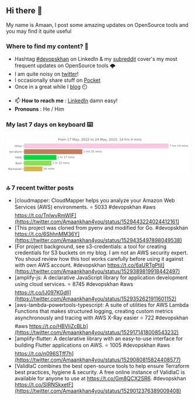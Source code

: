 <!--- [![Hits](https://hits.seeyoufarm.com/api/count/incr/badge.svg?url=https%3A%2F%2Fgithub.com%2Fakhan4u%2Fhit-counter&count_bg=%2379C83D&title_bg=%23555555&icon=&icon_color=%23E7E7E7&title=visits&edge_flat=false)](https://hits.seeyoufarm.com) --->

## Hi there 👋

My name is Amaan, I post some amazing updates on OpenSource tools and you may find it quite useful

### Where to find my content? 🤔

* Hashtag [#devopskhan](https://www.linkedin.com/feed/hashtag/devopskhan/) on LinkedIn & my [subreddit](https://www.reddit.com/r/devopskhan/) cover's my most frequent updates on OpenSource tools 🌩️
* I am quite noisy on [twitter](https://twitter.com/Amaankhan4you)!
* I occasionally share stuff on [Pocket](https://getpocket.com/@ej6g8d1dp2829A16a9Tf5d4T6bAMp3d8791rejDe86yem3bm4e14ex4fT4dluk29)
* Once in a great while I [blog](https://linuxparrot.com/) ⏲️


- 📫 **How to reach me** : [LinkedIn](https://www.linkedin.com/in/amaan-khan-linux-ninja) damn easy!
- **Pronouns** : He / Him

### My last 7 days on keyboard ⌨️

<img src="https://github.com/akhan4u/akhan4u/blob/main/images/stat.svg" alt="Amaan's Wakatime Activity!"/>

### 🔝 7 recent twitter posts
<!-- DEVDOJO:START -->
- [cloudmapper:  CloudMapper helps you analyze your Amazon Web Services &lpar;AWS&rpar; environments.
⭐️ 5033
#devopskhan #aws
https://t.co/TnIwvRmWlF](https://twitter.com/Amaankhan4you/status/1529443224024412161)
- [This project was cloned from pyenv and modified for Go. #devopskhan https://t.co/6ShhnMM36Y](https://twitter.com/Amaankhan4you/status/1529435497898049538)
- [For project background, see s3-credentials: a tool for creating credentials for S3 buckets on my blog. I am not an AWS security expert. You shoud review how this tool works carefully before using it against with own AWS account. #devopskhan https://t.co/6aURTgPtjI](https://twitter.com/Amaankhan4you/status/1529389819918442497)
- [amplify-js: A declarative JavaScript library for application development using cloud services.
⭐️ 8745
#devopskhan #aws
https://t.co/lJ097KGdll](https://twitter.com/Amaankhan4you/status/1529352621911601152)
- [aws-lambda-powertools-typescript: A suite of utilities for AWS Lambda Functions that makes structured logging, creating custom metrics asynchronously and tracing with AWS X-Ray easier
⭐️ 722
#devopskhan #aws
https://t.co/HBVliZcBLb](https://twitter.com/Amaankhan4you/status/1529171418008543232)
- [amplify-flutter: A declarative library with an easy-to-use interface for building Flutter applications on AWS.
⭐️ 1005
#devopskhan #aws
https://t.co/n096STff7h](https://twitter.com/Amaankhan4you/status/1529080815824408577)
- [ValidIaC combines the best open-source tools to help ensure Terraform best practices, hygiene &amp; security. A free online instance of ValidIaC is available for anyone to use at https://t.co/Gm8QCX2SR6. #devopskhan https://t.co/SIRNSkxetF](https://twitter.com/Amaankhan4you/status/1529012376389009408)
<!-- DEVDOJO:END -->

<!-- ![Amaan's GitHub stats](https://github-readme-stats.vercel.app/api?username=akhan4u&count_private=true&show_icons=true&hide=contribs) -->
